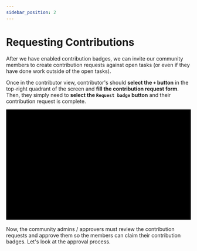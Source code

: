 ```yaml
---
sidebar_position: 2
---
```


# Requesting Contributions

After we have enabled contribution badges, we can invite our community members to create contribution requests against open tasks (or even if they have done work outside of the open tasks). 

Once in the contributor view, contributor's should **select the `+` button** in the top-right quadrant of the screen and **fill the contribution request form**. Then, they simply need to **select the `Request badge` button** and their contribution request is complete.

![](../img/009-create_contribution_request.gif)

Now, the community admins / approvers must review the contribution requests and approve them so the members can claim their contribution badges. Let's look at the approval process.